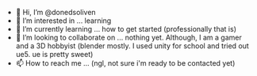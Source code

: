 - 👋 Hi, I’m @donedsoliven
- 👀 I’m interested in ... learning
- 🌱 I’m currently learning ... how to get started (professionally that is)
- 💞️ I’m looking to collaborate on ... nothing yet. Although, I am a gamer and a 3D hobbyist (blender mostly. I used unity for school and tried out ue5. ue is pretty sweet)
- 📫 How to reach me ... (ngl, not sure i'm ready to be contacted yet)

<!---
donedsoliven/donedsoliven is a ✨ special ✨ repository because its `README.md` (this file) appears on your GitHub profile.
You can click the Preview link to take a look at your changes.
--->
